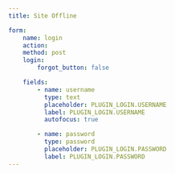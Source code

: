 ```yaml
---
title: Site Offline

form:
    name: login
    action:
    method: post
    login:
        forgot_button: false

    fields:
        - name: username
          type: text
          placeholder: PLUGIN_LOGIN.USERNAME
          label: PLUGIN_LOGIN.USERNAME
          autofocus: true

        - name: password
          type: password
          placeholder: PLUGIN_LOGIN.PASSWORD
          label: PLUGIN_LOGIN.PASSWORD
---
```


